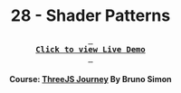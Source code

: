 <div align="center">

# 28 - Shader Patterns

**[<kbd> <br> **Click to view Live Demo** <br> </kbd>][demo]**

#### Course: [ThreeJS Journey][course] By Bruno Simon

</div>

<!-----------------------------------{ Links }---------------------------------->

[demo]: https://shader-patterns-threejs-journey.vercel.app
[course]: https://threejs-journey.com
